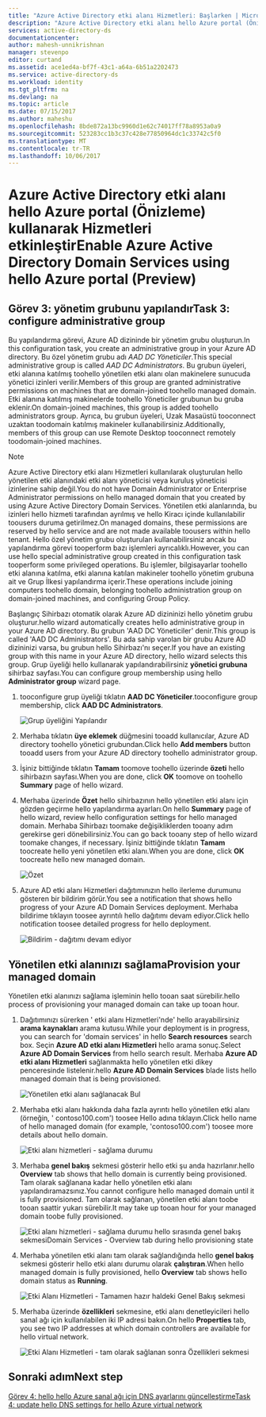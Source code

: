 ```yaml
---
title: "Azure Active Directory etki alanı Hizmetleri: Başlarken | Microsoft Docs"
description: "Azure Active Directory etki alanı hello Azure portal (Önizleme) kullanarak Hizmetleri etkinleştir"
services: active-directory-ds
documentationcenter: 
author: mahesh-unnikrishnan
manager: stevenpo
editor: curtand
ms.assetid: ace1ed4a-bf7f-43c1-a64a-6b51a2202473
ms.service: active-directory-ds
ms.workload: identity
ms.tgt_pltfrm: na
ms.devlang: na
ms.topic: article
ms.date: 07/15/2017
ms.author: maheshu
ms.openlocfilehash: 8bde872a13bc9960d1e62c74017ff78a8953a0a9
ms.sourcegitcommit: 523283cc1b3c37c428e77850964dc1c33742c5f0
ms.translationtype: MT
ms.contentlocale: tr-TR
ms.lasthandoff: 10/06/2017
---
```

# <a name="enable-azure-active-directory-domain-services-using-hello-azure-portal-preview"></a><span data-ttu-id="e840c-103">Azure Active Directory etki alanı hello Azure portal (Önizleme) kullanarak Hizmetleri etkinleştir</span><span class="sxs-lookup"><span data-stu-id="e840c-103">Enable Azure Active Directory Domain Services using hello Azure portal (Preview)</span></span>


## <a name="task-3-configure-administrative-group"></a><span data-ttu-id="e840c-104">Görev 3: yönetim grubunu yapılandır</span><span class="sxs-lookup"><span data-stu-id="e840c-104">Task 3: configure administrative group</span></span>
<span data-ttu-id="e840c-105">Bu yapılandırma görevi, Azure AD dizininde bir yönetim grubu oluşturun.</span><span class="sxs-lookup"><span data-stu-id="e840c-105">In this configuration task, you create an administrative group in your Azure AD directory.</span></span> <span data-ttu-id="e840c-106">Bu özel yönetim grubu adı *AAD DC Yöneticiler*.</span><span class="sxs-lookup"><span data-stu-id="e840c-106">This special administrative group is called *AAD DC Administrators*.</span></span> <span data-ttu-id="e840c-107">Bu grubun üyeleri, etki alanına katılmış toohello yönetilen etki alanı olan makinelere sunucuda yönetici izinleri verilir.</span><span class="sxs-lookup"><span data-stu-id="e840c-107">Members of this group are granted administrative permissions on machines that are domain-joined toohello managed domain.</span></span> <span data-ttu-id="e840c-108">Etki alanına katılmış makinelerde toohello Yöneticiler grubunun bu gruba eklenir.</span><span class="sxs-lookup"><span data-stu-id="e840c-108">On domain-joined machines, this group is added toohello administrators group.</span></span> <span data-ttu-id="e840c-109">Ayrıca, bu grubun üyeleri, Uzak Masaüstü tooconnect uzaktan toodomain katılmış makineler kullanabilirsiniz.</span><span class="sxs-lookup"><span data-stu-id="e840c-109">Additionally, members of this group can use Remote Desktop tooconnect remotely toodomain-joined machines.</span></span>

> [!NOTE]
> <span data-ttu-id="e840c-110">Azure Active Directory etki alanı Hizmetleri kullanılarak oluşturulan hello yönetilen etki alanındaki etki alanı yöneticisi veya kuruluş yöneticisi izinlerine sahip değil.</span><span class="sxs-lookup"><span data-stu-id="e840c-110">You do not have Domain Administrator or Enterprise Administrator permissions on hello managed domain that you created by using Azure Active Directory Domain Services.</span></span> <span data-ttu-id="e840c-111">Yönetilen etki alanlarında, bu izinleri hello hizmeti tarafından ayrılmış ve hello Kiracı içinde kullanılabilir toousers duruma getirilmez.</span><span class="sxs-lookup"><span data-stu-id="e840c-111">On managed domains, these permissions are reserved by hello service and are not made available toousers within hello tenant.</span></span> <span data-ttu-id="e840c-112">Hello özel yönetim grubu oluşturulan kullanabilirsiniz ancak bu yapılandırma görevi tooperform bazı işlemleri ayrıcalıklı.</span><span class="sxs-lookup"><span data-stu-id="e840c-112">However, you can use hello special administrative group created in this configuration task tooperform some privileged operations.</span></span> <span data-ttu-id="e840c-113">Bu işlemler, bilgisayarlar toohello etki alanına katılma, etki alanına katılan makineler toohello yönetim grubuna ait ve Grup İlkesi yapılandırma içerir.</span><span class="sxs-lookup"><span data-stu-id="e840c-113">These operations include joining computers toohello domain, belonging toohello administration group on domain-joined machines, and configuring Group Policy.</span></span>
>

<span data-ttu-id="e840c-114">Başlangıç Sihirbazı otomatik olarak Azure AD dizininizi hello yönetim grubu oluşturur.</span><span class="sxs-lookup"><span data-stu-id="e840c-114">hello wizard automatically creates hello administrative group in your Azure AD directory.</span></span> <span data-ttu-id="e840c-115">Bu grubun 'AAD DC Yöneticiler' denir.</span><span class="sxs-lookup"><span data-stu-id="e840c-115">This group is called 'AAD DC Administrators'.</span></span> <span data-ttu-id="e840c-116">Bu ada sahip varolan bir grubu Azure AD dizininizi varsa, bu grubun hello Sihirbazı'nı seçer.</span><span class="sxs-lookup"><span data-stu-id="e840c-116">If you have an existing group with this name in your Azure AD directory, hello wizard selects this group.</span></span> <span data-ttu-id="e840c-117">Grup üyeliği hello kullanarak yapılandırabilirsiniz **yönetici grubuna** sihirbaz sayfası.</span><span class="sxs-lookup"><span data-stu-id="e840c-117">You can configure group membership using hello **Administrator group** wizard page.</span></span>

1. <span data-ttu-id="e840c-118">tooconfigure grup üyeliği tıklatın **AAD DC Yöneticiler**.</span><span class="sxs-lookup"><span data-stu-id="e840c-118">tooconfigure group membership, click **AAD DC Administrators**.</span></span>

    ![Grup üyeliğini Yapılandır](./media/getting-started/domain-services-blade-admingroup.png)

2. <span data-ttu-id="e840c-120">Merhaba tıklatın **üye eklemek** düğmesini tooadd kullanıcılar, Azure AD directory toohello yönetici grubundan.</span><span class="sxs-lookup"><span data-stu-id="e840c-120">Click hello **Add members** button tooadd users from your Azure AD directory toohello administrator group.</span></span>

3. <span data-ttu-id="e840c-121">İşiniz bittiğinde tıklatın **Tamam** toomove toohello üzerinde **özeti** hello sihirbazın sayfası.</span><span class="sxs-lookup"><span data-stu-id="e840c-121">When you are done, click **OK** toomove on toohello **Summary** page of hello wizard.</span></span>

4. <span data-ttu-id="e840c-122">Merhaba üzerinde **Özet** hello sihirbazının hello yönetilen etki alanı için gözden geçirme hello yapılandırma ayarları.</span><span class="sxs-lookup"><span data-stu-id="e840c-122">On hello **Summary** page of hello wizard, review hello configuration settings for hello managed domain.</span></span> <span data-ttu-id="e840c-123">Merhaba Sihirbazı toomake değişikliklerden tooany adım gerekirse geri dönebilirsiniz.</span><span class="sxs-lookup"><span data-stu-id="e840c-123">You can go back tooany step of hello wizard toomake changes, if necessary.</span></span> <span data-ttu-id="e840c-124">İşiniz bittiğinde tıklatın **Tamam** toocreate hello yeni yönetilen etki alanı.</span><span class="sxs-lookup"><span data-stu-id="e840c-124">When you are done, click **OK** toocreate hello new managed domain.</span></span>

    ![Özet](./media/getting-started/domain-services-blade-summary.png)

5. <span data-ttu-id="e840c-126">Azure AD etki alanı Hizmetleri dağıtımınızın hello ilerleme durumunu gösteren bir bildirim görür.</span><span class="sxs-lookup"><span data-stu-id="e840c-126">You see a notification that shows hello progress of your Azure AD Domain Services deployment.</span></span> <span data-ttu-id="e840c-127">Merhaba bildirime tıklayın toosee ayrıntılı hello dağıtımı devam ediyor.</span><span class="sxs-lookup"><span data-stu-id="e840c-127">Click hello notification toosee detailed progress for hello deployment.</span></span>

    ![Bildirim - dağıtımı devam ediyor](./media/getting-started/domain-services-blade-deployment-in-progress.png)


## <a name="provision-your-managed-domain"></a><span data-ttu-id="e840c-129">Yönetilen etki alanınızı sağlama</span><span class="sxs-lookup"><span data-stu-id="e840c-129">Provision your managed domain</span></span>
<span data-ttu-id="e840c-130">Yönetilen etki alanınızı sağlama işleminin hello tooan saat sürebilir.</span><span class="sxs-lookup"><span data-stu-id="e840c-130">hello process of provisioning your managed domain can take up tooan hour.</span></span>

1. <span data-ttu-id="e840c-131">Dağıtımınızı sürerken ' etki alanı Hizmetleri'nde' hello arayabilirsiniz **arama kaynakları** arama kutusu.</span><span class="sxs-lookup"><span data-stu-id="e840c-131">While your deployment is in progress, you can search for 'domain services' in hello **Search resources** search box.</span></span> <span data-ttu-id="e840c-132">Seçin **Azure AD etki alanı Hizmetleri** hello arama sonuç.</span><span class="sxs-lookup"><span data-stu-id="e840c-132">Select **Azure AD Domain Services** from hello search result.</span></span> <span data-ttu-id="e840c-133">Merhaba **Azure AD etki alanı Hizmetleri** sağlanmakta hello yönetilen etki dikey penceresinde listelenir.</span><span class="sxs-lookup"><span data-stu-id="e840c-133">hello **Azure AD Domain Services** blade lists hello managed domain that is being provisioned.</span></span>

    ![Yönetilen etki alanı sağlanacak Bul](./media/getting-started/domain-services-provisioning-state-find-resource.png)

2. <span data-ttu-id="e840c-135">Merhaba etki alanı hakkında daha fazla ayrıntı hello yönetilen etki alanı (örneğin, ' contoso100.com') toosee Hello adına tıklayın.</span><span class="sxs-lookup"><span data-stu-id="e840c-135">Click hello name of hello managed domain (for example, 'contoso100.com') toosee more details about hello domain.</span></span>

    ![Etki alanı hizmetleri - sağlama durumu](./media/getting-started/domain-services-provisioning-state.png)

3. <span data-ttu-id="e840c-137">Merhaba **genel bakış** sekmesi gösterir hello etki şu anda hazırlanır.</span><span class="sxs-lookup"><span data-stu-id="e840c-137">hello **Overview** tab shows that hello domain is currently being provisioned.</span></span> <span data-ttu-id="e840c-138">Tam olarak sağlanana kadar hello yönetilen etki alanı yapılandıramazsınız.</span><span class="sxs-lookup"><span data-stu-id="e840c-138">You cannot configure hello managed domain until it is fully provisioned.</span></span> <span data-ttu-id="e840c-139">Tam olarak sağlanan, yönetilen etki alanı toobe tooan saattir yukarı sürebilir.</span><span class="sxs-lookup"><span data-stu-id="e840c-139">It may take up tooan hour for your managed domain toobe fully provisioned.</span></span>

    ![<span data-ttu-id="e840c-140">Etki alanı hizmetleri - sağlama durumu hello sırasında genel bakış sekmesi</span><span class="sxs-lookup"><span data-stu-id="e840c-140">Domain Services - Overview tab during hello provisioning state</span></span> ](./media/getting-started/domain-services-provisioning-state-details.png)

4. <span data-ttu-id="e840c-141">Merhaba yönetilen etki alanı tam olarak sağlandığında hello **genel bakış** sekmesi gösterir hello etki alanı durumu olarak **çalıştıran**.</span><span class="sxs-lookup"><span data-stu-id="e840c-141">When hello managed domain is fully provisioned, hello **Overview** tab shows hello domain status as **Running**.</span></span>

    ![Etki Alanı Hizmetleri - Tamamen hazır haldeki Genel Bakış sekmesi](./media/getting-started/domain-services-provisioned.png)

5. <span data-ttu-id="e840c-143">Merhaba üzerinde **özellikleri** sekmesine, etki alanı denetleyicileri hello sanal ağı için kullanılabilen iki IP adresi bakın.</span><span class="sxs-lookup"><span data-stu-id="e840c-143">On hello **Properties** tab, you see two IP addresses at which domain controllers are available for hello virtual network.</span></span>

    ![Etki Alanı Hizmetleri - tam olarak sağlanan sonra Özellikleri sekmesi](./media/getting-started/domain-services-provisioned-properties.png)


## <a name="next-step"></a><span data-ttu-id="e840c-145">Sonraki adım</span><span class="sxs-lookup"><span data-stu-id="e840c-145">Next step</span></span>
[<span data-ttu-id="e840c-146">Görev 4: hello hello Azure sanal ağı için DNS ayarlarını güncelleştirme</span><span class="sxs-lookup"><span data-stu-id="e840c-146">Task 4: update hello DNS settings for hello Azure virtual network</span></span>](active-directory-ds-getting-started-dns.md)
